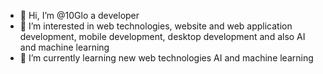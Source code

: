 - 👋 Hi, I’m @10Glo a developer
- 👀 I’m interested in web technologies, website and web application development, mobile development, desktop development and also AI and machine learning
- 🌱 I’m currently learning new web technologies AI and machine learning
